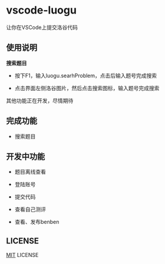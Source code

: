 # vscode-luogu

让你在VSCode上提交洛谷代码

## 使用说明

**搜索题目** 

- 按下F1，输入luogu.searhProblem，点击后输入题号完成搜索

- 点击界面左侧洛谷图片，然后点击搜索图标，输入题号完成搜索

其他功能正在开发，尽情期待

## 完成功能

- 搜索题目

## 开发中功能

- 题目离线查看

- 登陆账号

- 提交代码

- 查看自己测评

- 查看、发布benben

## LICENSE

[MIT](LICENSE) LICENSE

